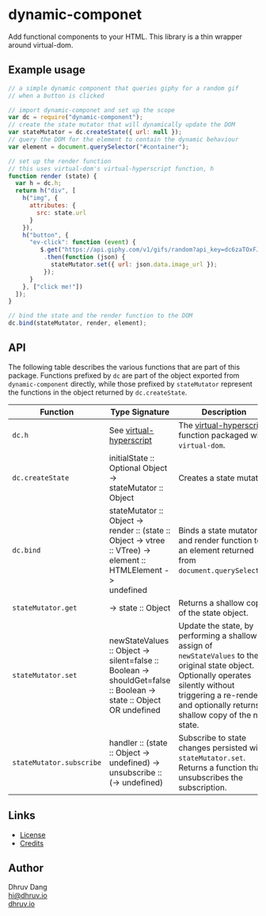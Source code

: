 # dynamic-componet

Add functional components to your HTML. This library is a thin wrapper around virtual-dom. 


## Example usage

```javascript
// a simple dynamic component that queries giphy for a random gif
// when a button is clicked

// import dynamic-componet and set up the scope
var dc = require("dynamic-component");
// create the state mutator that will dynamically update the DOM
var stateMutator = dc.createState({ url: null });
// query the DOM for the element to contain the dynamic behaviour
var element = document.querySelector("#container");

// set up the render function
// this uses virtual-dom's virtual-hyperscript function, h
function render (state) {
  var h = dc.h;
  return h("div", [
    h("img", {
      attributes: {
        src: state.url
      }
    }),
    h("button", {
      "ev-click": function (event) {
         $.get("https://api.giphy.com/v1/gifs/random?api_key=dc6zaTOxFJmzC&tag=cats")
          .then(function (json) {
            stateMutator.set({ url: json.data.image_url });
          });
      }
    }, ["click me!"])
  ]);
}

// bind the state and the render function to the DOM
dc.bind(stateMutator, render, element);
```


## API

The following table describes the various functions that are part of this package. Functions prefixed by `dc` are part of the object exported from `dynamic-component` directly, while those prefixed by `stateMutator` represent the functions in the object returned by `dc.createState`.

| Function | Type Signature | Description |
|---|---|---|
| `dc.h` | See [virtual-hyperscript](https://github.com/Matt-Esch/virtual-dom/tree/master/virtual-hyperscript) | The [virtual-hyperscript](https://github.com/Matt-Esch/virtual-dom/tree/master/virtual-hyperscript) function packaged with `virtual-dom`. |
| `dc.createState` | initialState :: Optional Object -><br>stateMutator :: Object | Creates a state mutator. |
| `dc.bind` | stateMutator :: Object -><br>render :: (state :: Object -> vtree :: VTree) -><br>element :: HTMLElement -><br>undefined | Binds a state mutator and render function to an element returned from `document.querySelector`. |
| `stateMutator.get` | -> state :: Object | Returns a shallow copy of the state object. |
| `stateMutator.set` | newStateValues :: Object -><br>silent=false :: Boolean -><br>shouldGet=false :: Boolean -><br>state :: Object OR undefined | Update the state, by performing a shallow assign of `newStateValues` to the original state object. Optionally operates silently without triggering a re-render, and optionally returns a shallow copy of the new state. |
| `stateMutator.subscribe` | handler :: (state :: Object -> undefined) -><br>unsubscribe :: (-> undefined) | Subscribe to state changes persisted with `stateMutator.set`. Returns a function that unsubscribes the subscription. |


## Links

- [License](LICENSE.txt)
- [Credits](CREDITS.md)


## Author

Dhruv Dang  
[hi@dhruv.io](mailto:hi@dhruv.io)  
[dhruv.io](https://dhruv.io)
